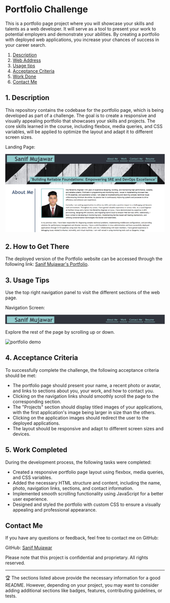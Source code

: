 # Portfolio Challenge

This is a portfolio page project where you will showcase your skills and talents as a web developer. It will serve as a tool to present your work to potential employers and demonstrate your abilities. By creating a portfolio with deployed web applications, you increase your chances of success in your career search.

1. [Description](#desc)
2. [Web Address](#web-address)
3. [Usage tips](#usage)
4. [Acceptance Criteria](#acceptancecriteria)
5. [Work Done](#workdone)
6. [Contact Me](#contactme)


## 1. Description

This repository contains the codebase for the portfolio page, which is being developed as part of a challenge. The goal is to create a responsive and visually appealing portfolio that showcases your skills and projects. The core skills learned in the course, including flexbox, media queries, and CSS variables, will be applied to optimize the layout and adapt it to different screen sizes.

Landing Page:

![Top-Page-Area](./images/Landing%20Page.png?raw=true "Top-Page-Area")


## 2. How to Get There

The deployed version of the Portfolio website can be accessed through the following link: [Sanif Mujawar's Portfolio](https://sanifmujawar.github.io/portfolio/).


## 3. Usage Tips

Use the top right navigation panel to visit the different sections of the web page.

Navigation Screen:

![nav-menu](./images/Navigation.png?raw=true "Navigational Menu")

Explore the rest of the page by scrolling up or down.

![portfolio demo](./images/scroll.gif.gif)


## 4. Acceptance Criteria

To successfully complete the challenge, the following acceptance criteria should be met:

* The portfolio page should present your name, a recent photo or avatar, and links to sections about you, your work, and how to contact you.
* Clicking on the navigation links should smoothly scroll the page to the corresponding section.
* The "Projects" section should display titled images of your applications, with the first application's image being larger in size than the others.
* Clicking on the application images should redirect the user to the deployed applications.
* The layout should be responsive and adapt to different screen sizes and devices.


## 5. Work Completed

During the development process, the following tasks were completed:

* Created a responsive portfolio page layout using flexbox, media queries, and CSS variables.
* Added the necessary HTML structure and content, including the name, photo, navigation links, sections, and contact information.
* Implemented smooth scrolling functionality using JavaScript for a better user experience.
* Designed and styled the portfolio with custom CSS to ensure a visually appealing and professional appearance.


## Contact Me

If you have any questions or feedback, feel free to contact me on GitHub:

GitHub: [Sanif Mujawar](https://github.com/sanifmujawar)

Please note that this project is confidential and proprietary. All rights reserved.

---

🏆 The sections listed above provide the necessary information for a good README. However, depending on your project, you may want to consider adding additional sections like badges, features, contributing guidelines, or tests.
